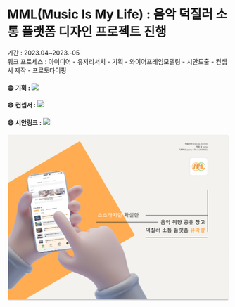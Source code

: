 # MML(Music Is My Life) : 음악 덕질러 소통 플랫폼 디자인 프로젝트 진행 <br>
기간 : 2023.04~2023.-05 <br>
워크 프로세스 : 아이디어 - 유저리서치 - 기획 - 와이어프레임모델링 - 시안도출 - 컨셉서 제작 - 프로토타이핑

#### 😄 기획 : <a href="_피그마_"><img src="https://img.shields.io/badge/블로그-beige??style=for-the-badge&logo=Storyblok&logoColor=09B3AF"/></a>
#### 😄 컨셉서 : <a href="_피그마_"><img src="https://img.shields.io/badge/블로그-beige??style=for-the-badge&logo=Storyblok&logoColor=09B3AF"/></a>
#### 😄 시안링크 : <a href="_피그마_"><img src="https://img.shields.io/badge/블로그-beige??style=for-the-badge&logo=Storyblok&logoColor=09B3AF"/></a>

![앱 프로젝트 : MML ](./images/cover.png)
